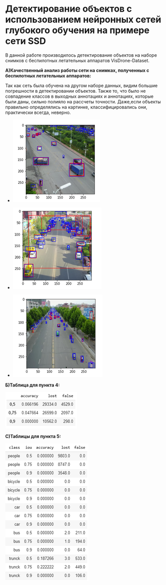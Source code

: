 # Детектирование объектов с использованием нейронных сетей глубокого обучения на примере сети SSD #

В данной работе производилось детектирование объектов на наборе снимков с беспилотных летательных аппаратов VisDrone-Dataset.

**A)Качественный анализ работы сети на снимках, полученных с беспилотных летательных аппаратов:**

Так как сеть была обучена на другом наборе данных, видим большие погрешности в детектировании объектов. Также то, что было не совпадение классов в выходных аннотациях и аннотациях, которые были даны, сильно полияло на рассчеты точности. Даже,если объекты правильно определялись на картинке, классифицировались они, практически всегда, неверно.

* ![Image alt](https://github.com/MarieBudko/LAB_2/blob/master/10.PNG?raw=true)


* ![Image alt](https://github.com/MarieBudko/LAB_2/blob/master/5.PNG?raw=true)


* ![Image alt](https://github.com/MarieBudko/LAB_2/blob/master/3.PNG?raw=true)


**Б)Таблица для пункта 4:**

![Image alt](https://github.com/MarieBudko/LAB_2/blob/master/task4.PNG?raw=true)

**С)Таблицы для пункта 5:**

![Image alt](https://github.com/MarieBudko/LAB_2/blob/master/task5_1.PNG?raw=true)
